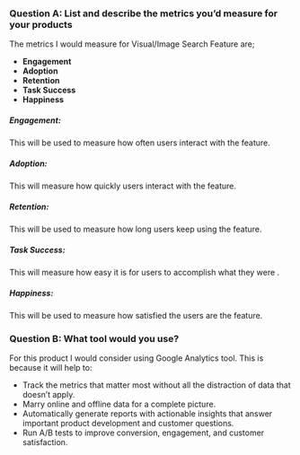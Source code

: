 ### Question A: List and describe the metrics you’d measure for your products

The metrics I would measure for Visual/Image Search Feature are;
- **Engagement**
- **Adoption**
- **Retention**
- **Task Success**
- **Happiness**

##### Engagement: 
This will be used to measure how often users interact with the feature.

##### Adoption: 
This will measure how quickly users interact with the feature.

##### Retention: 
This will be used to measure how long users keep using the feature.

##### Task Success: 
This will measure how easy it is for users  to accomplish what they were .

##### Happiness: 
This will be used to measure how satisfied the users are the feature.


### Question B: What tool would you use?
For this product I would consider using Google Analytics tool. This is because it will help to:
- Track the metrics that matter most without all the distraction of data that doesn’t apply.
- Marry online and offline data for a complete picture.
- Automatically generate reports with actionable insights that answer important product development and customer questions.
- Run A/B tests to improve conversion, engagement, and customer satisfaction.


